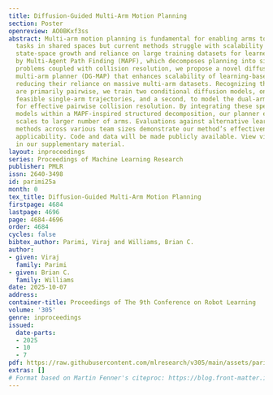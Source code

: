 ```yaml
---
title: Diffusion-Guided Multi-Arm Motion Planning
section: Poster
openreview: AO0BKxf3ss
abstract: Multi-arm motion planning is fundamental for enabling arms to complete collaborative
  tasks in shared spaces but current methods struggle with scalability due to exponential
  state-space growth and reliance on large training datasets for learned models. Inspired
  by Multi-Agent Path Finding (MAPF), which decomposes planning into single-agent
  problems coupled with collision resolution, we propose a novel diffusion-guided
  multi-arm planner (DG-MAP) that enhances scalability of learning-based models while
  reducing their reliance on massive multi-arm datasets. Recognizing that collisions
  are primarily pairwise, we train two conditional diffusion models, one to generate
  feasible single-arm trajectories, and a second, to model the dual-arm dynamics required
  for effective pairwise collision resolution. By integrating these specialized generative
  models within a MAPF-inspired structured decomposition, our planner efficiently
  scales to larger number of arms. Evaluations against alternative learning-based
  methods across various team sizes demonstrate our method’s effectiveness and practical
  applicability. Code and data will be made publicly available. View video demonstrations
  in our supplementary material.
layout: inproceedings
series: Proceedings of Machine Learning Research
publisher: PMLR
issn: 2640-3498
id: parimi25a
month: 0
tex_title: Diffusion-Guided Multi-Arm Motion Planning
firstpage: 4684
lastpage: 4696
page: 4684-4696
order: 4684
cycles: false
bibtex_author: Parimi, Viraj and Williams, Brian C.
author:
- given: Viraj
  family: Parimi
- given: Brian C.
  family: Williams
date: 2025-10-07
address:
container-title: Proceedings of The 9th Conference on Robot Learning
volume: '305'
genre: inproceedings
issued:
  date-parts:
  - 2025
  - 10
  - 7
pdf: https://raw.githubusercontent.com/mlresearch/v305/main/assets/parimi25a/parimi25a.pdf
extras: []
# Format based on Martin Fenner's citeproc: https://blog.front-matter.io/posts/citeproc-yaml-for-bibliographies/
---
```


